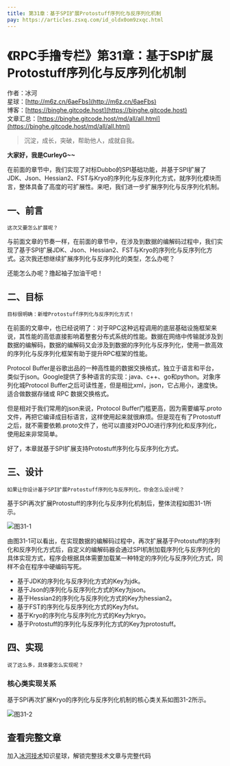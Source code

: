 ```yaml
---
title: 第31章：基于SPI扩展Protostuff序列化与反序列化机制
pay: https://articles.zsxq.com/id_oldx0om9zxqc.html
---
```


# 《RPC手撸专栏》第31章：基于SPI扩展Protostuff序列化与反序列化机制

作者：冰河
<br/>星球：[http://m6z.cn/6aeFbs](http://m6z.cn/6aeFbs)
<br/>博客：[https://binghe.gitcode.host](https://binghe.gitcode.host)
<br/>文章汇总：[https://binghe.gitcode.host/md/all/all.html](https://binghe.gitcode.host/md/all/all.html)

> 沉淀，成长，突破，帮助他人，成就自我。

**大家好，我是CurleyG~~**

在前面的章节中，我们实现了对标Dubbo的SPI基础功能，并基于SPI扩展了JDK、Json、Hessian2、FST与Kryo的序列化与反序列化方式，就序列化模块而言，整体具备了高度的可扩展性。来吧，我们进一步扩展序列化与反序列化机制。

## 一、前言

`这次又要怎么扩展呢？`

与前面文章的节奏一样，在前面的章节中，在涉及到数据的编解码过程中，我们实现了基于SPI扩展JDK、Json、Hessian2、FST与Kryo的序列化与反序列化方式。这次我还想继续扩展序列化与反序列化的类型，怎么办呢？

还能怎么办呢？撸起袖子加油干吧！

## 二、目标

`目标很明确：新增Protostuff序列化与反序列化方式！`

在前面的文章中，也已经说明了：对于RPC这种远程调用的底层基础设施框架来说，其性能的高低直接影响着整套分布式系统的性能。数据在网络中传输就涉及到数据的编解码，数据的编解码又会涉及到数据的序列化与反序列化，使用一款高效的序列化与反序列化框架有助于提升RPC框架的性能。

Protocol Buffer是谷歌出品的一种高性能的数据交换格式，独立于语言和平台，类似于json。Google提供了多种语言的实现：java、c++、go和python。对象序列化城Protocol Buffer之后可读性差，但是相比xml，json，它占用小，速度快。适合做数据存储或 RPC 数据交换格式。

但是相对于我们常用的json来说，Protocol  Buffer门槛更高，因为需要编写.proto文件，再把它编译成目标语言，这样使用起来就很麻烦。但是现在有了Protostuff之后，就不需要依赖.proto文件了，他可以直接对POJO进行序列化和反序列化，使用起来非常简单。

好了，本章就基于SPI扩展支持Protostuff序列化与反序列化方式。

## 三、设计

`如果让你设计基于SPI扩展Protostuff序列化与反序列化，你会怎么设计呢？`

基于SPI再次扩展Protostuff的序列化与反序列化机制后，整体流程如图31-1所示。

![图31-1](https://binghe.gitcode.host/assets/images/middleware/rpc/rpc-2022-11-04-001.png)

由图31-1可以看出，在实现数据的编解码过程中，再次扩展基于Protostuff的序列化和反序列化方式后，自定义的编解码器会通过SPI机制加载序列化与反序列化的具体实现方式，程序会根据具体需要加载某一种特定的序列化与反序列化方式，同样不会在程序中硬编码写死。

* 基于JDK的序列化与反序列化方式的Key为jdk。
* 基于Json的序列化与反序列化方式的Key为json。
* 基于Hessian2的序列化与反序列化方式的Key为hessian2。
* 基于FST的序列化与反序列化方式的Key为fst。
* 基于Kryo的序列化与反序列化方式的Key为kryo。
* 基于Protostuff的序列化与反序列化方式的Key为protostuff。

## 四、实现

`说了这么多，具体要怎么实现呢？`

### 核心类实现关系

基于SPI再次扩展Kryo的序列化与反序列化机制的核心类关系如图31-2所示。

![图31-2](https://binghe.gitcode.host/assets/images/middleware/rpc/rpc-2022-11-04-002.png)


## 查看完整文章

加入[冰河技术](http://m6z.cn/6aeFbs)知识星球，解锁完整技术文章与完整代码
